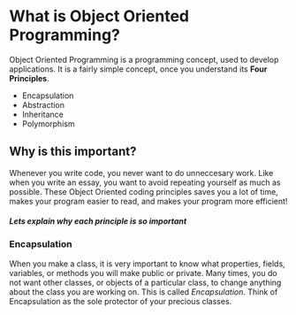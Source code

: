 # What is Object Oriented Programming? 

Object Oriented Programming is a programming concept, used to develop applications. 
It is a fairly simple concept, once you understand its **Four Principles**.

* Encapsulation
* Abstraction
* Inheritance
* Polymorphism

## Why is this important? 

Whenever you write code, you never want to do unneccesary work. Like when you write an essay, you want to avoid repeating yourself as much as possible. These Object Oriented coding principles saves you a lot of time, makes your program easier to read, and makes your program more efficient! 

#### *Lets explain why each principle is so important* 

### Encapsulation

When you make a class, it is very important to know what properties, fields, variables, or methods you will make public or private. Many times, you do not want other classes, or objects of a particular class, to change anything about the class you are working on. This is called *Encapsulation*. Think of Encapsulation as the sole protector of your precious classes.